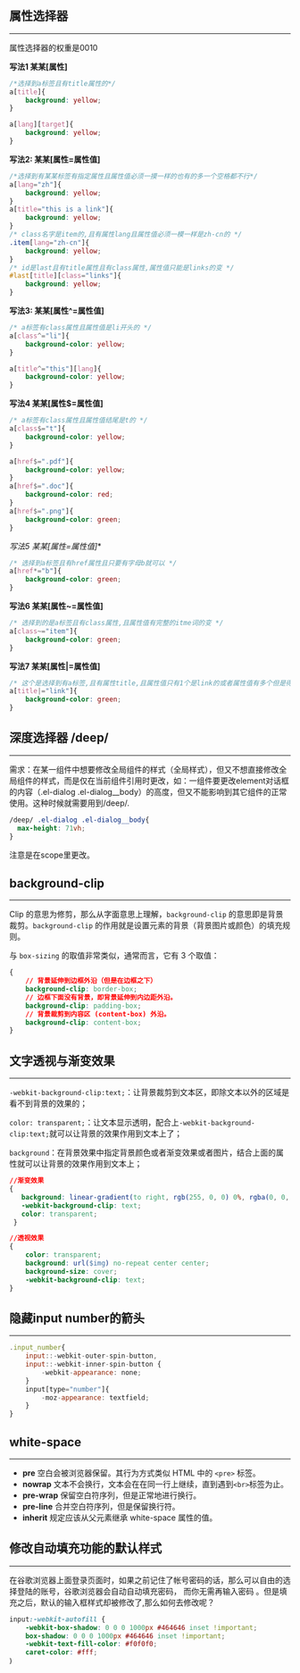 ## 属性选择器

---

属性选择器的权重是0010

**写法1 某某[属性]**

```css
/*选择到a标签且有title属性的*/
a[title]{
	background: yellow;
}

a[lang][target]{
	background: yellow;
}
```

**写法2: 某某[属性=属性值]**

```css
/*选择到有某某标签有指定属性且属性值必须一摸一样的也有的多一个空格都不行*/
a[lang="zh"]{
	background: yellow;
}
a[title="this is a link"]{
	background: yellow;
}
/* class名字是item的,且有属性lang且属性值必须一模一样是zh-cn的 */
.item[lang="zh-cn"]{
	background: yellow;
}
/* id是last且有title属性且有class属性,属性值只能是links的变 */
#last[title][class="links"]{
	background: yellow;
}
```

**写法3: 某某[属性^=属性值]**

```css
/* a标签有class属性且属性值是li开头的 */
a[class^="li"]{
	background-color: yellow;
} 

a[title^="this"][lang]{
	background-color: yellow;
} 
```

**写法4 某某[属性$=属性值]**

```CSS
/* a标签有class属性且属性值结尾是t的 */
a[class$="t"]{
	background-color: yellow;
}  

a[href$=".pdf"]{
	background-color: yellow;
}
a[href$=".doc"]{
	background-color: red;
}
a[href$=".png"]{
	background-color: green;
}
```

 **写法5 某某[属性*=属性值]**

```CSS
/* 选择到a标签且有href属性且只要有字母b就可以 */
a[href*="b"]{
	background-color: green;
}
```

**写法6 某某[属性~=属性值]**

```CSS
/* 选择到的是a标签且有class属性,且属性值有完整的itme词的变 */
a[class~="item"]{
	background-color: green;
}
```

**写法7 某某[属性|=属性值]**

```CSS
/* 这个是选择到有a标签,且有属性title,且属性值只有1个是link的或者属性值有多个但是得是link-开头的变 */
a[title|="link"]{
	background-color: green;
}
```

## 深度选择器  /deep/ 

---

需求：在某一组件中想要修改全局组件的样式（全局样式），但又不想直接修改全局组件的样式，而是仅在当前组件引用时更改，如：一组件要更改element对话框的内容（.el-dialog .el-dialog__body）的高度，但又不能影响到其它组件的正常使用。这种时候就需要用到/deep/.

```css
/deep/ .el-dialog .el-dialog__body{
  max-height: 71vh;
}
```

注意是在scope里更改。

## background-clip

---

Clip 的意思为修剪，那么从字面意思上理解，`background-clip` 的意思即是背景裁剪。`background-clip` 的作用就是设置元素的背景（背景图片或颜色）的填充规则。

与 `box-sizing` 的取值非常类似，通常而言，它有 3 个取值：

```css
{
    // 背景延伸到边框外沿（但是在边框之下）
    background-clip: border-box;  
    // 边框下面没有背景，即背景延伸到内边距外沿。
    background-clip: padding-box;
    // 背景裁剪到内容区 (content-box) 外沿。
    background-clip: content-box; 
}
```

## 文字透视与渐变效果

---

`-webkit-background-clip:text;`：让背景裁剪到文本区，即除文本以外的区域是看不到背景的效果的；

`color: transparent;`：让文本显示透明，配合上`-webkit-background-clip:text;`就可以让背景的效果作用到文本上了；

`background`：在背景效果中指定背景颜色或者渐变效果或者图片，结合上面的属性就可以让背景的效果作用到文本上；

```css
//渐变效果
{
   background: linear-gradient(to right, rgb(255, 0, 0) 0%, rgba(0, 0, 255, .8) 50%, rgb(128, 0, 128) 80%);
   -webkit-background-clip: text;
   color: transparent;
 }
```

```css
//透视效果
{
    color: transparent;
    background: url($img) no-repeat center center;
    background-size: cover;
    -webkit-background-clip: text;
}
```

## 隐藏input number的箭头

---

```javascript
.input_number{
    input::-webkit-outer-spin-button,
    input::-webkit-inner-spin-button {
        -webkit-appearance: none;
    }
    input[type="number"]{
        -moz-appearance: textfield;
    }
}
```

## white-space

---

- **pre**	空白会被浏览器保留。其行为方式类似 HTML 中的 `<pre>` 标签。
- **nowrap**	文本不会换行，文本会在在同一行上继续，直到遇到`<br>`标签为止。
- **pre-wrap**	保留空白符序列，但是正常地进行换行。
- **pre-line**	合并空白符序列，但是保留换行符。
- **inherit**	规定应该从父元素继承 white-space 属性的值。

## 修改自动填充功能的默认样式

---

在谷歌浏览器上面登录页面时，如果之前记住了帐号密码的话，那么可以自由的选择登陆的账号，谷歌浏览器会自动自动填充密码， 而你无需再输入密码 。但是填充之后，默认的输入框样式却被修改了,那么如何去修改呢？

```css
input:-webkit-autofill {
    -webkit-box-shadow: 0 0 0 1000px #464646 inset !important;
    box-shadow: 0 0 0 1000px #464646 inset !important;
    -webkit-text-fill-color: #f0f0f0;
    caret-color: #fff;
｝
```


